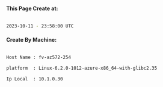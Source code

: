 
   
#### This Page Create at:

```bash

2023-10-11 - 23:58:00 UTC

```

#### Create By Machine:

```bash

Host Name : fv-az572-254

platform  : Linux-6.2.0-1012-azure-x86_64-with-glibc2.35

Ip Local  : 10.1.0.30

```

